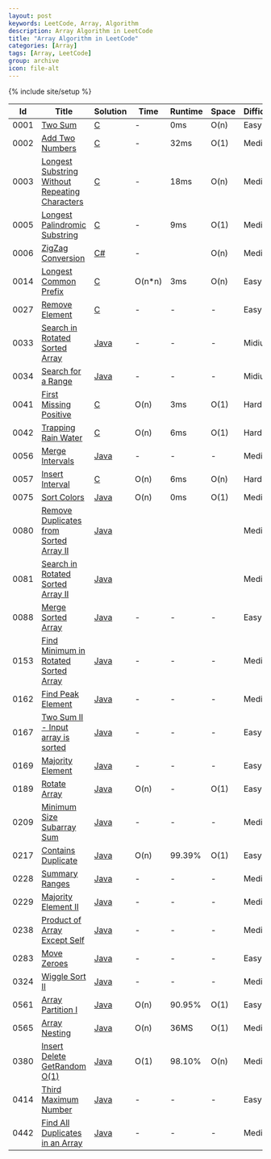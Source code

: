 ```yaml
---
layout: post
keywords: LeetCode, Array, Algorithm
description: Array Algorithm in LeetCode
title: "Array Algorithm in LeetCode"
categories: [Array]
tags: [Array, LeetCode]
group: archive
icon: file-alt
---
```

{% include site/setup %}

|Id  | Title  | Solution   | Time | Runtime |  Space | Difficulty  | Catagory|
 ------------ | ------------ | ------------ | ------------ | ------------ | ------------ | ------------ | ------------
|0001|[Two Sum](https://leetcode.com/problems/two-sum) | [C](https://e.srl/leetcode-1/)  |  - | 0ms  | O(n)  |  Easy |Array|
|0002|[Add Two Numbers](https://leetcode.com/problems/add-two-numbers) | [C](https://e.srl/leetcode-2/)  |  - |32ms  | O(1)  |  Medium |Array|
|0003|[Longest Substring Without Repeating Characters](https://leetcode.com/problems/longest-substring-without-repeating-characters) | [C](https://e.srl/leetcode-3/)  |   - |18ms| O(n)  |  Medium |Array|
|0005|[Longest Palindromic Substring](https://leetcode.com/problems/longest-palindromic-substring) | [C](https://e.srl/leetcode-5/)  |   - |9ms| O(1)  |  Medium |Array|
|0006|[ZigZag Conversion](https://leetcode.com/problems/zigzag-conversion) | [C#](https://e.srl/leetcode-6/)  |   -| | O(n)  |  Medium |Array|
|0014|[Longest Common Prefix](https://leetcode.com/problems/longest-common-prefix) | [C](https://e.srl/leetcode-14/)  | O(n\*n) |3ms| O(n)  |  Easy |Array|
|0027|[Remove Element](https://leetcode.com/problems/remove-element/) | [C](https://e.srl/leetcode-27/)  |-|-|-|  Easy |Array|
|0033|[Search in Rotated Sorted Array](https://leetcode.com/problems/search-in-rotated-sorted-array) | [Java](https://e.srl/leetcode-33/)  |-|-|-|  Midium |Array|
|0034|[Search for a Range](https://leetcode.com/problems/search-for-a-range/) | [Java](https://e.srl/leetcode-34/)  |-|-|-|  Midium |Array|
|0041|[First Missing Positive](https://leetcode.com/problems/first-missing-positive) | [C](https://e.srl/leetcode-41/)  | O(n) |3ms| O(1)  |  Hard |Array|
|0042|[Trapping Rain Water](https://leetcode.com/problems/trapping-rain-water) | [C](https://e.srl/leetcode-42/)  | O(n) |6ms| O(1)  |  Hard |Array|
|0056|[Merge Intervals](https://leetcode.com/problems/merge-intervals/) | [Java](https://e.srl/leetcode-56/)  |-|-|-|  Medium |Array|
|0057|[Insert Interval](https://leetcode.com/problems/insert-interval) | [C](https://e.srl/leetcode-57/)  | O(n) |6ms| O(n)  |  Hard |Array|
|0075|[Sort Colors](https://leetcode.com/problems/sort-colors/) | [Java](https://e.srl/leetcode-75/)  | O(n) |0ms| O(1)  |  Medium |Array|
|0080|[Remove Duplicates from Sorted Array II](https://leetcode.com/problems/remove-duplicates-from-sorted-array-ii/) | [Java](https://e.srl/leetcode-80/)  ||||  Medium |Array|
|0081|[Search in Rotated Sorted Array II](https://leetcode.com/problems/search-in-rotated-sorted-array-ii) | [Java](https://e.srl/leetcode-81/)  ||||  Medium |Array|
|0088|[Merge Sorted Array](https://leetcode.com/problems/merge-sorted-array) | [Java](https://e.srl/leetcode-88/)  |-|-|-|  Easy |Array|
|0153|[Find Minimum in Rotated Sorted Array](https://leetcode.com/problems/find-minimum-in-rotated-sorted-array) | [Java](https://e.srl/leetcode-153/)  |-|-|-|  Medium |Array|
|0162|[Find Peak Element](https://leetcode.com/problems/find-peak-element/) | [Java](https://e.srl/leetcode-162/)  |-|-|-|  Medium |Array|
|0167|[Two Sum II - Input array is sorted](https://leetcode.com/problems/two-sum-ii-input-array-is-sorted) | [Java](https://e.srl/leetcode-167/)  |-|-|-|  Easy |Array|
|0169|[Majority Element](https://leetcode.com/problems/majority-element/) | [Java](https://e.srl/leetcode-169/)  |-|-|-|  Easy |Array|
|0189|[Rotate Array](https://leetcode.com/problems/rotate-array) | [Java](https://e.srl/leetcode-189/)  | O(n) |-| O(1)  |  Easy |Array|
|0209|[Minimum Size Subarray Sum](https://leetcode.com/problems/minimum-size-subarray-sum/) | [Java](https://e.srl/leetcode-209/)  |-|-|-|  Medium |Array|
|0217|[Contains Duplicate](https://leetcode.com/problems/contains-duplicate) | [Java](https://e.srl/leetcode-217/)  | O(n) |99.39%| O(1)  |  Easy |Array|
|0228|[Summary Ranges](https://leetcode.com/problems/summary-ranges) | [Java](https://e.srl/leetcode-228/)  |-|-|-|  Medium |Array|
|0229|[Majority Element II](https://leetcode.com/problems/majority-element-ii/) | [Java](https://e.srl/leetcode-229/)  |-|-|-|  Medium |Array|
|0238|[Product of Array Except Self](https://leetcode.com/problems/product-of-array-except-self) | [Java](https://e.srl/leetcode-238/)  |-|-|-|  Medium |Array|
|0283|[Move Zeroes](https://leetcode.com/problems/move-zeroes/) | [Java](https://e.srl/leetcode-283/)  |-|-|-|  Easy |Array|
|0324|[Wiggle Sort II](https://leetcode.com/problems/wiggle-sort-ii/) | [Java](https://e.srl/leetcode-324/)  |-|-|-|  Medium |Array|
|0561|[Array Partition I](https://leetcode.com/problems/array-partition-i)| [Java](https://e.srl/leetcode-561/)  | O(n) |90.95%| O(1)  |  Easy |Array|
|0565|[Array Nesting](https://leetcode.com/problems/array-nesting)| [Java](https://e.srl/leetcode-565/)  | O(n) |36MS| O(1)  |  Medium |Array|
|0380|[Insert Delete GetRandom O(1)](https://leetcode.com/problems/insert-delete-getrandom-o1/) | [Java](https://e.srl/leetcode-380/)  | O(1) |98.10%| O(n)  |  Medium |Array|
|0414|[Third Maximum Number](https://leetcode.com/problems/third-maximum-number/description/) | [Java](https://e.srl/leetcode-414/)  |-|-|-|Easy |Array|
|0442|[Find All Duplicates in an Array ](https://leetcode.com/problems/find-all-duplicates-in-an-array/) | [Java](https://e.srl/leetcode-442/)  |-|-|-|Medium |Array|



